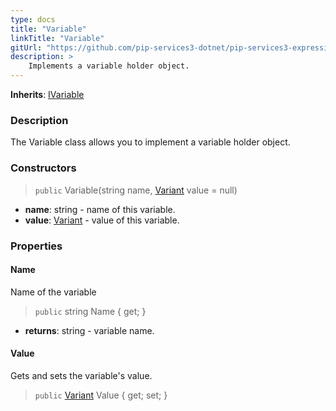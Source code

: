 ```yaml
---
type: docs
title: "Variable"
linkTitle: "Variable"
gitUrl: "https://github.com/pip-services3-dotnet/pip-services3-expressions-dotnet"
description: > 
    Implements a variable holder object.
---
```


**Inherits**: [IVariable](../ivariable)

### Description

The Variable class allows you to implement a variable holder object.

### Constructors

> `public` Variable(string name, [Variant](../../../variants/variant) value = null)

- **name**: string - name of this variable.
- **value**: [Variant](../../../variants/variant) - value of this variable.


### Properties

#### Name
Name of the variable
> `public` string Name { get; }

- **returns**: string - variable name.

#### Value
Gets and sets the variable's value.
> `public` [Variant](../../../variants/variant) Value { get; set; }

